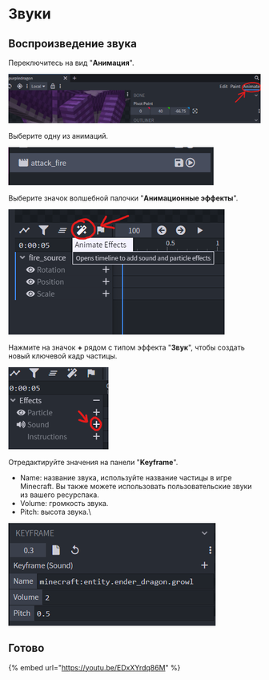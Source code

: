 # Звуки

## Воспроизведение звука

Переключитесь на вид "**Анимация**".

![](<../../../../.gitbook/assets/image (50) (1) (1).png>)

Выберите одну из анимаций.

![](<../../../../.gitbook/assets/image (92) (1) (1).png>)

Выберите значок волшебной палочки "**Анимационные эффекты**".

![](<../../../../.gitbook/assets/image (44) (1).png>)

Нажмите на значок **+** рядом с типом эффекта "**Звук**", чтобы создать новый ключевой кадр частицы.

![](<../../../../.gitbook/assets/image (76) (1) (1).png>)

Отредактируйте значения на панели "**Keyframe**".

* Name: название звука, используйте название частицы в игре Minecraft. Вы также можете использовать пользовательские звуки из вашего ресурспака.
* Volume: громкость звука.
* Pitch: высота звука.\


![](<../../../../.gitbook/assets/image (87).png>)

## Готово

{% embed url="https://youtu.be/EDxXYrdq86M" %}
